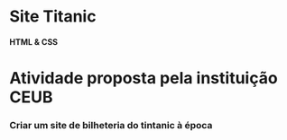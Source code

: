 # Site Titanic 
#### HTML & CSS
# Atividade proposta pela instituição CEUB
### Criar um site de bilheteria do tintanic à época
